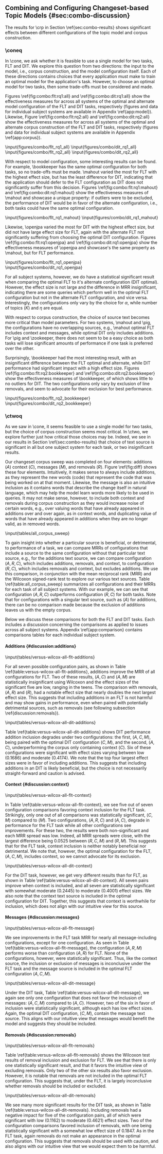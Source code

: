 ## Combining and Configuring Changeset-based Topic Models {#sec:combo-discussion}

The results for \crp in Section \ref{sec:combo-results} shows significant
effects between different configurations of the topic model and corpus
construction.

### \coneq

In \cone, we ask whether it is feasible to use a single model for two tasks,
FLT and DIT.  We explore this question from two directions: the input to the
model, i.e., corpus construction, and the model configuration itself.  Each of
these directions contains choices that every application must make to train an
optimal model for the application's task.  However, to choose an optimal model
for two tasks, then some trade-offs must be considered and made.

Figures \ref{fig:combo:flt:rq1:all} and \ref{fig:combo:dit:rq1:all} show the
effectiveness measures for across all systems of the optimal and alternate
model configuration of the FLT and DIT tasks, respectively (figures and data
for individual subject systems are available in Appendix \ref{app:model}).
Likewise, Figure \ref{fig:combo:flt:rq2:all} and \ref{fig:combo:dit:rq2:all}
show the effectiveness measures for across all systems of the optimal and
alternate corpus construction of the FLT and DIT tasks, respectively (figures
and data for individual subject systems are available in Appendix
\ref{app:corpus}).

\input{figures/combo/flt_rq1_all}
\input{figures/combo/dit_rq1_all}
\input{figures/combo/flt_rq2_all}
\input{figures/combo/dit_rq2_all}

With respect to model configuration, some interesting results can be found.
For example, \bookkeeper has the same optimal configuration for both tasks, so
no trade-offs must be made.  \mahout varied the most for FLT with the highest
effect size, but has the least difference for DIT, indicating that the
application should defer to the FLT configuration as DIT does not significantly
suffer from this decision.  Figures \ref{fig:combo:flt:rq1:mahout} and
\ref{fig:combo:dit:rq1:mahout} show the effectiveness measures of \mahout and
showcase a unique property: if outliers were to be excluded, the performance of
DIT would be in favor of the alternate configuration, i.e., both tasks could
have the same optimal configuration.

\input{figures/combo/flt_rq1_mahout}
\input{figures/combo/dit_rq1_mahout}

Likewise, \openjpa varied the most for DIT with the highest effect size, but
did not have large effect size for FLT, again with the alternate FLT not
significantly suffering from choosing the optimal DIT configuration.  Figures
\ref{fig:combo:flt:rq1:openjpa} and \ref{fig:combo:dit:rq1:openjpa} show the
effectiveness measures of \openjpa and showcase's the same property as \mahout,
but for FLT performance.

\input{figures/combo/flt_rq1_openjpa}
\input{figures/combo/dit_rq1_openjpa}

For all subject systems, however, we do have a statistical significant result
when comparing the optimal FLT to it's alternate configuration (DIT optimal).
However, the effect size is not large and the difference in MRR insignificant,
indicating there are some queries which perform well in the optimal FLT
configuration but not in the alternate FLT configuration, and vice versa.
Interestingly, the configurations only vary by the choice for $\alpha$, while
number of topics ($K$) and $\eta$ are equal.

With respect to corpus construction, the choice of source text becomes more
critical than model parameters.  For two systems, \mahout and \pig, the
configurations have no overlapping sources, e.g., \mahout optimal FLT includes
context and messages, while optimal DIT only includes additions.  For \pig and
\zookeeper, there does not seem to be a easy choice as both tasks will lose
significant amounts of performance if one task is preferred over the other.

Surprisingly, \bookkeeper had the most interesting result, with an
insignificant difference between the FLT optimal and alternate, while DIT
performance had significant impact with a high effect size.  Figures
\ref{fig:combo:flt:rq2:bookkeeper} and \ref{fig:combo:dit:rq2:bookkeeper} show
the effectiveness measures of \bookkeeper, of which shows little to no outliers
for DIT.  The two configurations only vary by exclusion of line removals, and
seem to advocate for their exclusion for best performance.

\input{figures/combo/flt_rq2_bookkeeper}
\input{figures/combo/dit_rq2_bookkeeper}

### \ctwoq

As we saw in \cone, it seems feasible to use a single model for two tasks, but
the choice of corpus construction seems most critical.  In \ctwo, we explore
further just how critical those choices may be.  Indeed, we see in our results
in Section \ref{sec:combo-results} that choice of text source is significant in
all but one subject system for each task, or two insignificant results.

Our changeset corpus sweep was completed on four elements: additions $(A)$
context $(C)$, messages $(M)$, and removals $(R)$.  Figure \ref{fig:diff} shows
these four elements.  Intuitively, it makes sense to always include additions,
as they represent the new words (code) that represent the code that was being
worked on at that moment.  Likewise, the message is also an intuitive inclusion
as it contains words that describe the change itself in natural language, which
may help the model learn words more likely to be used in queries.  It may not
make sense, however, to include both context and removals during corpus
construction as they would increase noise of certain words, e.g., over valuing
words that have already appeared in additions over and over again, as in
context words, and duplicating value of words that have already appeared in
additions when they are no longer valid, as in removed words.

\input{tables/all_corpus_sweep}

To gain insight into whether a particular source is beneficial, or detrimental,
to performance of a task, we can compare MRRs of configurations that include a
source to the same configuration without that particular text source, e.g., for
the additions text source, we can compare configuration $(A,R,C)$, which
includes additions, removals, and context, to configuration $(R,C)$, which
includes removals and context, but excludes additions.  We use this comparison,
in conjunction with the mean reciprocal rank (MRR) and the Wilcoxon signed-rank
test to explore our various text sources.  Table \ref{table:all_corpus_sweep}
summarizes all configurations and their MRRs for each task of all subject
systems.  With our example, we can see that configuration $(A,R,C)$ outperforms
configuration $(R,C)$ for both tasks.  Note that for configurations
with a singular text source, such as $(A)$ for additions, there can be no
comparison made because the exclusion of additions leaves us with the empty
corpus.

Below we discuss these comparisons for both the FLT and DIT tasks.  Each
includes a discussion concerning the comparisons as applied to issues across
all subject systems.  Appendix \ref{app:comparison} contains comparisons tables
for each individual subject system.

#### Additions {#discussion:additions}

\input{tables/versus-wilcox-all-flt-additions}

For all seven possible configuration pairs, as shown in Table
\ref{table:versus-wilcox-all-flt-additions}, additions improve the MRR of all
configurations for FLT.  Two of these results, $(A,C)$ and $(A,M)$ are
statistically insignificant using Wilcoxon and the effect sizes of the
significant five are low, ranging in the teens.  The comparison with removals,
$(A,R)$ and $(R)$, had a notable effect size that nearly doubles the next
largest effect size.  This suggests that including additions in an FLT is not
harmful and may show gains in performance, even when paired with potentially
detrimental sources, such as removals (see following subsection
\ref{discussion:removals}).

\input{tables/versus-wilcox-all-dit-additions}

Table \ref{table:versus-wilcox-all-dit-additions} shows DIT performance
addition inclusion degrades under two configurations: the first, $(A,C,M)$,
being paired with the optimal DIT configuration $(C,M)$, and the second,
$(A,C)$, underperforming the corpus only containing context $(C)$.  Six of
these configurations were significant with effect sizes varying between low
($0.1686$) and moderate ($0.4174$). We note that the top four largest effect
sizes were in favor of including additions.  This suggests that including
additions in an DIT is likely beneficial, but the choice is not necessarily
straight-forward and caution is advised.

#### Context {#discussion:context}

\input{tables/versus-wilcox-all-flt-context}

In Table \ref{table:versus-wilcox-all-flt-context}, we see five out of seven
configuration comparisons favoring context inclusion for the FLT task.
Strikingly, only one out of all comparisons was statistically significant,
$(C,M)$ compared to $(M)$.  Two configurations, $(A,R,C)$ and $(A,C)$, degrade
in performance for the FLT task while all other configurations see
improvements.  For these two, the results were both non-significant and each
MRR spread was low.  Indeed, all MRR spreads were close, with the largest
difference being $0.0525$ between $(R,C,M)$ and $(R,M)$.  This suggests that
for the FLT task, context inclusion is neither notably beneficial nor
detrimental.  We note that, however, the optimal configuration for the FLT,
$(A,C,M)$, includes context, so we cannot advocate for its exclusion.

\input{tables/versus-wilcox-all-dit-context}

For the DIT task, however, we get very different results than for FLT, as shown
in Table \ref{table:versus-wilcox-all-dit-context}.  All seven pairs improve
when context is included, and all seven are statistically significant with
somewhat moderate ($0.2445$) to moderate ($0.4001$) effect sizes.  We also note
that the context text source is included in the optimal configuration for DIT.
Together, this suggests that context is worthwhile for inclusion, which does
not align with our intuitive view for this source.

#### Messages {#discussion:messages}

\input{tables/versus-wilcox-all-flt-message}

We see improvements in the FLT task MRR for nearly all message-including
configurations, except for one configuration. As seen in Table
\ref{table:versus-wilcox-all-flt-message}, the configuration $(A,R,M)$ performs
worse than configuration $(A,R)$ for FLT.  None of the configurations, however,
were statistically significant.  Thus, like the context source, the inclusion
or exclusion of messages is inconclusive under the FLT task and the message
source is included in the optimal FLT configuration $(A,C,M)$.

\input{tables/versus-wilcox-all-dit-message}

Under the DIT task, Table \ref{table:versus-wilcox-all-dit-message}, we again
see only one configuration that does not favor the inclusion of messages:
$(A,C,M)$ compared to $(A,C)$.  However, two of the six in favor of inclusion
were statistically significant, although each has low effect sizes.  Again, the
optimal DIT configuration, $(C,M)$, contain the message text source.  This
aligns with our intuitive view that messages would benefit the model and
suggests they should be included.

<!-- did bookeeper perf degrade when adding message source because of
     duplication in changes.txt ? -->

#### Removals {#discussion:removals}

\input{tables/versus-wilcox-all-flt-removals}

Table \ref{table:versus-wilcox-all-flt-removals} shows the Wilcoxon test
results of removal inclusion and exclusion for FLT.  We see that there is only
one statistically significant result, and that it favors the intuitive view of
excluding removals.  Only two of the other six results also favor exclusion.
However, it is notable that removals are not included in the optimal FLT
configuration.  This suggests that, under the FLT, it is largely inconclusive
whether removals should be included or excluded.

\input{tables/versus-wilcox-all-dit-removals}

We see many more significant results for the DIT task, as shown in Table
\ref{table:versus-wilcox-all-dit-removals}.  Including removals had a negative
impact for five of the configuration pairs, all of which were significant with
low ($0.1162$) to moderate ($0.4621$) effect sizes.  Two of the configuration
comparisons favored inclusion of removals, with one being statistically
significant with a somewhat low effect size of $0.1847$.  As in the FLT task,
again removals do not make an appearance in the optimal configuration.  This
suggests that removals should be used with caution, and also aligns with our
intuitive view that we would expect them to be harmful.

